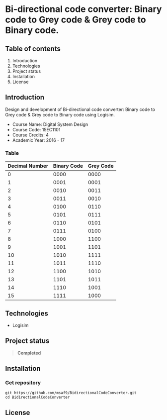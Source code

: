 # Bi-directional code converter: Binary code to Grey code & Grey code to Binary code.

## Table of contents
1. Introduction
2. Technologies
3. Project status
4. Installation
5. License

## Introduction
Design and development of Bi-directional code converter: Binary code to Grey code & Grey code to Binary code using Logisim.

- Course Name: Digital System Design
- Course Code: 15EC1101
- Course Credits: 4
- Academic Year: 2016 - 17

### Table
| Decimal Number | Binary Code | Grey Code   |
| -------------- | ----------- | ----------- |
| 0              | 0000        |0000         |          
| 1              | 0001        |0001         |
| 2              | 0010        |0011         |          
| 3              | 0011        |0010         |
| 4              | 0100        |0110         |          
| 5              | 0101        |0111         |
| 6              | 0110        |0101         |          
| 7              | 0111        |0100         |
| 8              | 1000        |1100         |          
| 9              | 1001        |1101         |
| 10             | 1010        |1111         |          
| 11             | 1011        |1110         |
| 12             | 1100        |1010         |          
| 13             | 1101        |1011         |
| 14             | 1110        |1001         |          
| 15             | 1111        |1000         |

## Technologies
- Logisim

## Project status
> **Completed**

## Installation
### Get repository
```git
git https://github.com/msaf9/BidirectionalCodeConverter.git
cd BidirectionalCodeConverter
```

## License
